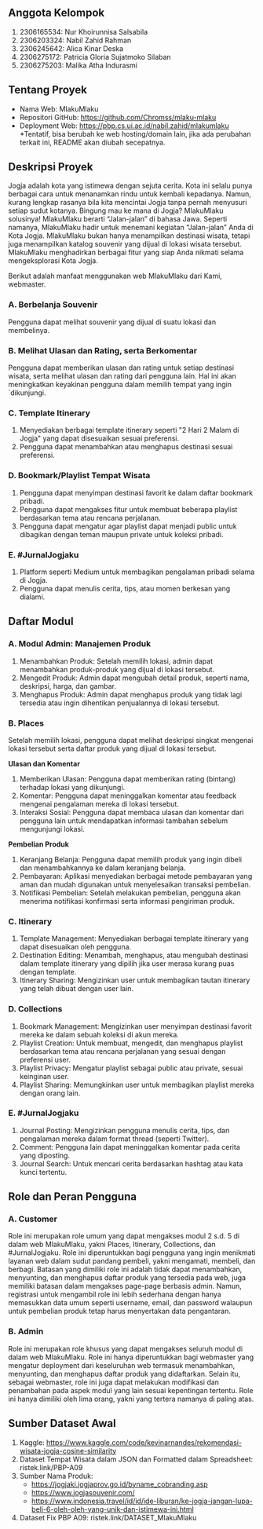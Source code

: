 ## Anggota Kelompok
1. 2306165534: Nur Khoirunnisa Salsabila
2. 2306203324: Nabil Zahid Rahman
3. 2306245642: Alica Kinar Deska
4. 2306275172: Patricia Gloria Sujatmoko Silaban
5. 2306275203: Malika Atha Indurasmi

## Tentang Proyek
- Nama Web: MlakuMlaku
- Repositori GitHub: https://github.com/Chromss/mlaku-mlaku
- Deployment Web: https://pbp.cs.ui.ac.id/nabil.zahid/mlakumlaku
*Tentatif, bisa berubah ke web hosting/domain lain, jika ada perubahan terkait ini, README akan diubah secepatnya.

## Deskripsi Proyek
Jogja adalah kota yang istimewa dengan sejuta cerita. Kota ini selalu punya berbagai cara untuk menanamkan rindu untuk kembali kepadanya. Namun, kurang lengkap rasanya bila kita mencintai Jogja tanpa pernah menyusuri setiap sudut kotanya. Bingung mau ke mana di Jogja? MlakuMlaku solusinya! MlakuMlaku berarti “Jalan-jalan” di bahasa Jawa. Seperti namanya, MlakuMlaku hadir untuk menemani kegiatan “Jalan-jalan” Anda di Kota Jogja. MlakuMlaku bukan hanya menampilkan destinasi wisata, tetapi juga menampilkan katalog souvenir yang dijual di lokasi wisata tersebut. MlakuMlaku menghadirkan berbagai fitur yang siap Anda nikmati selama mengeksplorasi Kota Jogja.

Berikut adalah manfaat menggunakan web MlakuMlaku dari Kami, webmaster.

### A. Berbelanja Souvenir
Pengguna dapat melihat souvenir yang dijual di suatu lokasi dan membelinya.

### B. Melihat Ulasan dan Rating, serta Berkomentar
Pengguna dapat memberikan ulasan dan rating untuk setiap destinasi wisata, serta melihat ulasan dan rating dari pengguna lain. Hal ini akan meningkatkan keyakinan pengguna dalam memilih tempat yang ingin \`dikunjungi.

### C. Template Itinerary
1. Menyediakan berbagai template itinerary seperti "2 Hari 2 Malam di Jogja" yang dapat disesuaikan sesuai preferensi.
2. Pengguna dapat menambahkan atau menghapus destinasi sesuai preferensi.

### D. Bookmark/Playlist Tempat Wisata
1. Pengguna dapat menyimpan destinasi favorit ke dalam daftar bookmark pribadi.
2. Pengguna dapat mengakses fitur untuk membuat beberapa playlist berdasarkan tema atau rencana perjalanan.
3. Pengguna dapat mengatur agar playlist dapat menjadi public untuk dibagikan dengan teman maupun private untuk koleksi pribadi.

### E. #JurnalJogjaku 
1. Platform seperti Medium untuk membagikan pengalaman pribadi selama di Jogja.
2. Pengguna dapat menulis cerita, tips, atau momen berkesan yang dialami.

## Daftar Modul

### A. Modul Admin: Manajemen Produk
1. Menambahkan Produk: Setelah memilih lokasi, admin dapat menambahkan produk-produk yang dijual di lokasi tersebut.
2. Mengedit Produk: Admin dapat mengubah detail produk, seperti nama, deskripsi, harga, dan gambar.
3. Menghapus Produk: Admin dapat menghapus produk yang tidak lagi tersedia atau ingin dihentikan penjualannya di lokasi tersebut.

### B. Places
Setelah memilih lokasi, pengguna dapat melihat deskripsi singkat mengenai lokasi tersebut serta daftar produk yang dijual di lokasi tersebut.

**Ulasan dan Komentar**
1. Memberikan Ulasan: Pengguna dapat memberikan rating (bintang) terhadap lokasi yang dikunjungi.
2. Komentar: Pengguna dapat meninggalkan komentar atau feedback mengenai pengalaman mereka di lokasi tersebut.
3. Interaksi Sosial: Pengguna dapat membaca ulasan dan komentar dari pengguna lain untuk mendapatkan informasi tambahan sebelum mengunjungi lokasi.

**Pembelian Produk**
1. Keranjang Belanja: Pengguna dapat memilih produk yang ingin dibeli dan menambahkannya ke dalam keranjang belanja.
2. Pembayaran: Aplikasi menyediakan berbagai metode pembayaran yang aman dan mudah digunakan untuk menyelesaikan transaksi pembelian.
3. Notifikasi Pembelian: Setelah melakukan pembelian, pengguna akan menerima notifikasi konfirmasi serta informasi pengiriman produk.

### C. Itinerary
1. Template Management: Menyediakan berbagai template itinerary yang dapat disesuaikan oleh pengguna.
2. Destination Editing: Menambah, menghapus, atau mengubah destinasi dalam template itinerary yang dipilih jika user merasa kurang puas dengan template.
3. Itinerary Sharing: Mengizinkan user untuk membagikan tautan  itinerary yang telah dibuat dengan user lain.

### D. Collections
1. Bookmark Management: Mengizinkan user menyimpan destinasi favorit mereka ke dalam sebuah koleksi di akun mereka.
2. Playlist Creation: Untuk membuat, mengedit, dan menghapus playlist berdasarkan tema atau rencana perjalanan yang sesuai dengan preferensi user.
3. Playlist Privacy: Mengatur playlist sebagai public atau private, sesuai keinginan user.
4. Playlist Sharing: Memungkinkan user untuk membagikan playlist mereka dengan orang lain.

### E. #JurnalJogjaku
1. Journal Posting: Mengizinkan pengguna menulis cerita, tips, dan pengalaman mereka dalam format thread (seperti Twitter).
2. Comment: Pengguna lain dapat meninggalkan komentar pada cerita yang diposting.
3. Journal Search: Untuk mencari cerita berdasarkan hashtag atau kata kunci tertentu.

## Role dan Peran Pengguna
### A. Customer
Role ini merupakan role umum yang dapat mengakses modul 2 s.d. 5 di dalam web MlakuMlaku, yakni Places, Itinerary, Collections, dan #JurnalJogjaku. Role ini diperuntukkan bagi pengguna yang ingin menikmati layanan web dalam sudut pandang pembeli, yakni mengamati, membeli, dan berbagi. Batasan yang dimiliki role ini adalah tidak dapat menambahkan, menyunting, dan menghapus daftar produk yang tersedia pada web, juga memiliki batasan dalam mengakses page-page berbasis admin. Namun, registrasi untuk mengambil role ini lebih sederhana dengan hanya memasukkan data umum seperti username, email, dan password walaupun untuk pembelian produk tetap harus menyertakan data pengantaran.

### B. Admin
Role ini merupakan role khusus yang dapat mengakses seluruh modul di dalam web MlakuMlaku. Role ini hanya diperuntukkan bagi webmaster yang mengatur deployment dari keseluruhan web termasuk menambahkan, menyunting, dan menghapus daftar produk yang didaftarkan. Selain itu, sebagai webmaster, role ini juga dapat melakukan modifikasi dan penambahan pada aspek modul yang lain sesuai kepentingan tertentu. Role ini hanya dimiliki oleh lima orang, yakni yang tertera namanya di paling atas.

## Sumber Dataset Awal
1. Kaggle: https://www.kaggle.com/code/kevinarnandes/rekomendasi-wisata-jogja-cosine-similarity 
2. Dataset Tempat Wisata dalam JSON dan Formatted dalam Spreadsheet: ristek.link/PBP-A09
3. Sumber Nama Produk:
    - https://jogjaki.jogjaprov.go.id/byname_cobranding.asp
    - https://www.jogjasouvenir.com/
    - https://www.indonesia.travel/id/id/ide-liburan/ke-jogja-jangan-lupa-beli-6-oleh-oleh-yang-unik-dan-istimewa-ini.html 
4. Dataset Fix PBP A09: ristek.link/DATASET_MlakuMlaku